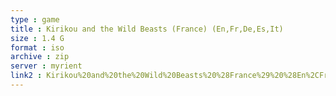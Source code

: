 ```yaml
---
type : game
title : Kirikou and the Wild Beasts (France) (En,Fr,De,Es,It)
size : 1.4 G
format : iso
archive : zip
server : myrient
link2 : Kirikou%20and%20the%20Wild%20Beasts%20%28France%29%20%28En%2CFr%2CDe%2CEs%2CIt%29
---
```


